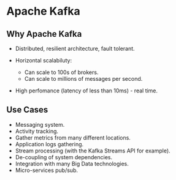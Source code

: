 # Apache Kafka

## Why Apache Kafka

* Distributed, resilient architecture, fault tolerant.

* Horizontal scalabiluty:
    * Can scale to 100s of brokers.
    * Can scale to millions of messages per second.

* High perfomance (latency of less than 10ms) - real time.

## Use Cases

* Messaging system.
* Activity tracking.
* Gather metrics from many different locations.
* Application logs gathering.
* Stream processing (with the Kafka Streams API for example).
* De-coupling of system dependencies.
* Integration with many Big Data technologies.
* Micro-services pub/sub.




